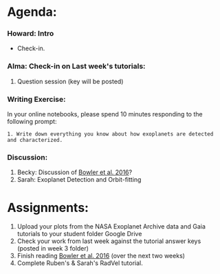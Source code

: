 # Agenda:

### Howard: Intro
- Check-in. 

### Alma: Check-in on Last week's tutorials:
1. Question session (key will be posted)

### Writing Exercise: 
In your online notebooks, please spend 10 minutes responding to the following prompt:

    1. Write down everything you know about how exoplanets are detected and characterized.
    
### Discussion:
1. Becky: Discussion of [Bowler et al. 2016](https://arxiv.org/pdf/1605.02731.pdf)?
2. Sarah: Exoplanet Detection and Orbit-fitting

# Assignments:

1. Upload your plots from the NASA Exoplanet Archive data and Gaia tutorials to your student folder Google Drive
2. Check your work from last week against the tutorial answer keys (posted in week 3 folder)
3. Finish reading [Bowler et al. 2016](https://arxiv.org/pdf/1605.02731.pdf) (over the next two weeks)
4. Complete Ruben's & Sarah's RadVel tutorial.
